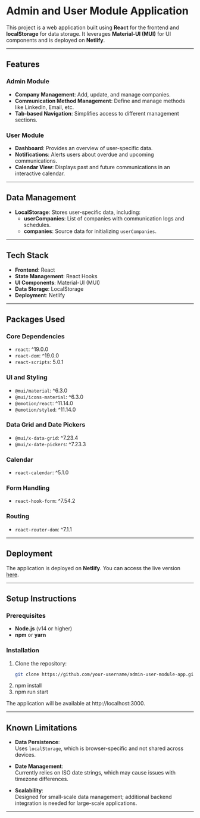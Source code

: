 # **Admin and User Module Application**

This project is a web application built using **React** for the frontend and **localStorage** for data storage. It leverages **Material-UI (MUI)** for UI components and is deployed on **Netlify**.

---

## **Features**

### **Admin Module**

- **Company Management**: Add, update, and manage companies.  
- **Communication Method Management**: Define and manage methods like LinkedIn, Email, etc.  
- **Tab-based Navigation**: Simplifies access to different management sections.  

### **User Module**

- **Dashboard**: Provides an overview of user-specific data.  
- **Notifications**: Alerts users about overdue and upcoming communications.  
- **Calendar View**: Displays past and future communications in an interactive calendar.  

---

## **Data Management**

- **LocalStorage**: Stores user-specific data, including:  
  - **userCompanies**: List of companies with communication logs and schedules.  
  - **companies**: Source data for initializing `userCompanies`.  

---

## **Tech Stack**

- **Frontend**: React  
- **State Management**: React Hooks  
- **UI Components**: Material-UI (MUI)  
- **Data Storage**: LocalStorage  
- **Deployment**: Netlify  

---

## **Packages Used**

### **Core Dependencies**

- `react`: ^19.0.0  
- `react-dom`: ^19.0.0  
- `react-scripts`: 5.0.1  

### **UI and Styling**

- `@mui/material`: ^6.3.0  
- `@mui/icons-material`: ^6.3.0  
- `@emotion/react`: ^11.14.0  
- `@emotion/styled`: ^11.14.0  

### **Data Grid and Date Pickers**

- `@mui/x-data-grid`: ^7.23.4  
- `@mui/x-date-pickers`: ^7.23.3  

### **Calendar**

- `react-calendar`: ^5.1.0  

### **Form Handling**

- `react-hook-form`: ^7.54.2  

### **Routing**

- `react-router-dom`: ^7.1.1  

---

## **Deployment**

The application is deployed on **Netlify**. You can access the live version [here](#).  

---

## **Setup Instructions**

### **Prerequisites**

- **Node.js** (v14 or higher)  
- **npm** or **yarn**  

### **Installation**

1. Clone the repository:  
   ```bash
   git clone https://github.com/your-username/admin-user-module-app.git
2. npm install
3. npm run start

The application will be available at http://localhost:3000.

---

## **Known Limitations**

- **Data Persistence**:  
  Uses `localStorage`, which is browser-specific and not shared across devices.  

- **Date Management**:  
  Currently relies on ISO date strings, which may cause issues with timezone differences.  

- **Scalability**:  
  Designed for small-scale data management; additional backend integration is needed for large-scale applications.  

---


